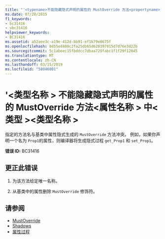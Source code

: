 ```yaml
---
title: "'<typename>不能隐藏隐式声明的属性的 MustOverride 方法<propertyname>中<type><typename>"
ms.date: 07/20/2015
f1_keywords:
- bc31416
- vbc31416
helpviewer_keywords:
- BC31416
ms.assetid: a52aee3c-a19e-412d-bb91-ef1b79e8675f
ms.openlocfilehash: 8d55ed400c2fa25db65d620397915d7d76e3d22b
ms.sourcegitcommit: 5c1abeec15fbddcc7dbaa729fabc1f1f29f12045
ms.translationtype: MT
ms.contentlocale: zh-CN
ms.lasthandoff: 03/15/2019
ms.locfileid: "58046801"
---
```

# <a name="typename-cannot-shadow-a-mustoverride-method-implicitly-declared-for-property-propertyname-in-type-typename"></a>'\<类型名称 > 不能隐藏隐式声明的属性的 MustOverride 方法\<属性名称 > 中\<类型 >\<类型名称 >
指定的方法名与基类中属性隐式生成的 `MustOverride` 方法冲突。 例如，如果你声明一个名为 `Prop1`的属性，则编译器将生成隐式过程 `get_Prop1` 和 `set_Prop1`。  
  
 **错误 ID:** BC31416  
  
## <a name="to-correct-this-error"></a>更正此错误  
  
1.  为该方法给定唯一名称。  
  
2.  从基类中的属性删除 `MustOverride` 修饰符。  
  
## <a name="see-also"></a>请参阅

- [MustOverride](../../visual-basic/language-reference/modifiers/mustoverride.md)
- [Shadows](../../visual-basic/language-reference/modifiers/shadows.md)
- [属性过程](../../visual-basic/programming-guide/language-features/procedures/property-procedures.md)
